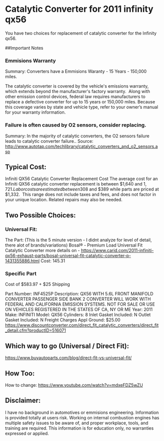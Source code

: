 # Catalytic Converter for 2011 infinity qx56

You have two choices for replacement of catalytic converter for the Infinity qx56. 

##Important Notes
### Emmisions Warranty
 Summary: Converters have a Emmisions Waranty - 15 Years - 150,000 miles. 

The catalytic converter is covered by the vehicle's emissions warranty, which extends beyond the manufacturer's factory warranty.  Along with other emission control devices, federal law requires manufacturers to replace a defective converter for up to 15 years or 150,000 miles. Because this coverage varies by state and vehicle type, refer to your owner’s manual for your warranty information.

### Failure is often caused by O2 sensors, consider replacing.
 Summary: In the majority of catalytic converters, the O2 sensors failure leads to catalytic converter failure.. 
 Source: http://www.autotap.com/techlibrary/catalytic_converters_and_o2_sensors.asp

## Typical Cost:
Infiniti QX56 Catalytic Converter Replacement Cost
The average cost for an Infiniti QX56 catalytic converter replacement is between $1,640 and $1,721.
Labor costs are estimated between $308 and $389 while parts are priced at $1,332.  This range does not include taxes and fees, and does not factor in your unique location. Related repairs may also be needed. 

## Two Possible Choices:

### Universal Fit:
The Part: (This is the 5 minute version - I didnt analyze for level of detail, there alot of brands/variations)
Bosal® - Premium Load Universal Fit Catalytic Converter more details on - https://www.carid.com/2011-infiniti-qx56-exhaust-parts/bosal-universal-fit-catalytic-converter-p-1431355886.html
Cost: 145.31

### Specific Part 
Cost of $583.97 + $25 Shipping 

Part Number:	INF4525P 
Description:	QX56 WITH 5.6L FRONT MANIFOLD CONVERTER PASSENGER SIDE BANK 2 
CONVERTER WILL WORK WITH FEDERAL AND CALIFORNIA EMISSION SYSTEMS. NOT FOR SALE OR USE ON VEHICLES REGISTERED IN THE STATES OF CA, NY OR ME 
Year:	2011 
Make:	INFINITI 
Model:	QX56 
Cylinders:	8 
Inlet Gasket Included:	N 
Outlet Gasket Included:	N 
Freight Charges Appl
Ground:	$25.00 
https://www.discountconverter.com/direct_fit_catalytic_converters/direct_fit_detail.cfm?productID=516071 


## Which way to go (Universal / Direct Fit):
https://www.buyautoparts.com/blog/direct-fit-vs-universal-fit/


## How Too:
How to change:
https://www.youtube.com/watch?v=mdxeFDZ5wZU


## Disclaimer:
I have no background in automotives or emmisions engineering. Information is provided totally at users risk. Working on internal combustion engines has
multiple safety issues to be aware of, and proper workplace, tools, and training are required. This information is for education only, no warranties expressed or applied. 




